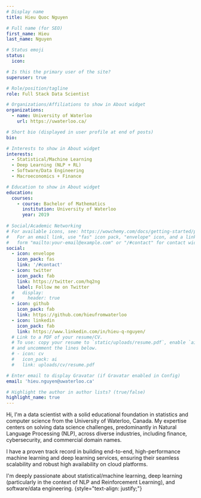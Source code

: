 ```yaml
---
# Display name
title: Hieu Quoc Nguyen

# Full name (for SEO)
first_name: Hieu
last_name: Nguyen

# Status emoji
status:
  icon:

# Is this the primary user of the site?
superuser: true

# Role/position/tagline
role: Full Stack Data Scientist

# Organizations/Affiliations to show in About widget
organizations:
  - name: University of Waterloo
    url: https://uwaterloo.ca/

# Short bio (displayed in user profile at end of posts)
bio:

# Interests to show in About widget
interests:
  - Statistical/Machine Learning
  - Deep Learning (NLP + RL)
  - Software/Data Engineering
  - Macroeconomics + Finance

# Education to show in About widget
education:
  courses:
    - course: Bachelor of Mathematics
      institution: University of Waterloo
      year: 2019
      
# Social/Academic Networking
# For available icons, see: https://wowchemy.com/docs/getting-started/page-builder/#icons
#   For an email link, use "fas" icon pack, "envelope" icon, and a link in the
#   form "mailto:your-email@example.com" or "/#contact" for contact widget.
social:
  - icon: envelope
    icon_pack: fas
    link: '/#contact'
  - icon: twitter
    icon_pack: fab
    link: https://twitter.com/hq2ng
    label: Follow me on Twitter
  #   display:
  #     header: true
  - icon: github
    icon_pack: fab
    link: https://github.com/hieufromwaterloo
  - icon: linkedin
    icon_pack: fab
    link: https://www.linkedin.com/in/hieu-q-nguyen/
  # Link to a PDF of your resume/CV.
  # To use: copy your resume to `static/uploads/resume.pdf`, enable `ai` icons in `params.yaml`,
  # and uncomment the lines below.
  # - icon: cv
  #   icon_pack: ai
  #   link: uploads/cv/resume.pdf

# Enter email to display Gravatar (if Gravatar enabled in Config)
email: 'hieu.nguyen@uwaterloo.ca'

# Highlight the author in author lists? (true/false)
highlight_name: true
---
```


Hi, I'm a data scientist with a solid educational foundation in statistics and computer science from the University of Waterloo, Canada. My expertise centers on solving data science challenges, predominantly in Natural Language Processing (NLP), across diverse industries, including finance, cybersecurity, and commercial domain names.

I have a proven track record in building end-to-end, high-performance machine learning and deep learning services, ensuring their seamless scalability and robust high availability on cloud platforms.

I'm deeply passionate about statistical/machine learning, deep learning (particularly in the context of NLP and Reinforcement Learning), and software/data engineering.
{style="text-align: justify;"}
